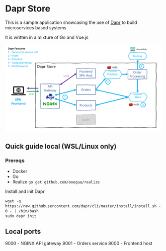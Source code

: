 # Dapr Store

This is a sample application showcasing the use of [Dapr](https://dapr.io/) to build microservices based systems

It is written in a mixture of Go and Vue.js

![architecture diagram](./docs/img/design.png)


## Quick guide local (WSL/Linux only)

### Prereqs
- Docker
- Go
- Realize `go get github.com/oxequa/realize`

Install and init Dapr
```
wget -q https://raw.githubusercontent.com/dapr/cli/master/install/install.sh -O - | /bin/bash
sudo dapr init
```

## Local ports
9000 - NGINX API gateway
9001 - Orders service
8000 - Frontend host
